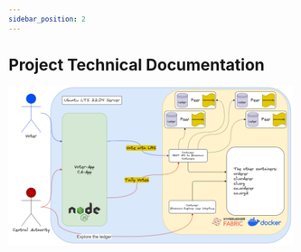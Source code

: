 ```yaml
---
sidebar_position: 2
---
```


# Project Technical Documentation

![Alt text](../../static/img/project-technical-documentation/Architecture.png)
